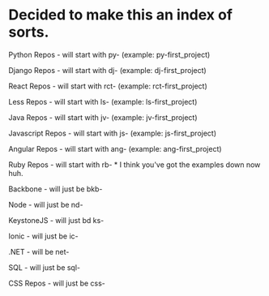 # Decided to make this an index of sorts.

Python Repos - will start with py- (example: py-first_project)

Django Repos - will start with dj- (example: dj-first_project)

React Repos - will start with rct- (example: rct-first_project)

Less Repos - will start with ls- (example: ls-first_project)

Java Repos - will start with jv- (example: jv-first_project)

Javascript Repos - will start with js- (example: js-first_project)

Angular Repos - will start with ang- (example: ang-first_project)

Ruby Repos - will start with rb- * I think you've got the examples down now huh.

Backbone - will just be bkb-

Node - will just be nd-

KeystoneJS - will just bd ks-

Ionic - will just be ic-

.NET - will be net-

SQL - will just be sql-

CSS Repos - will just be css-



